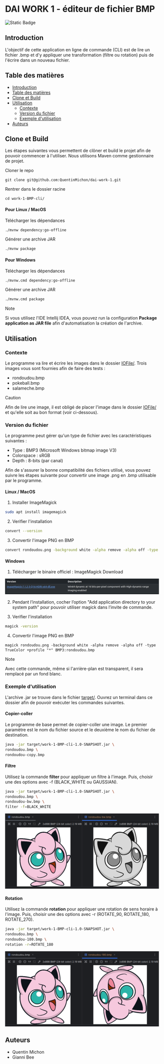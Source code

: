 # DAI WORK 1 - éditeur de fichier BMP
![Static Badge](https://img.shields.io/badge/HEIG--VD-labo-red?logo=intellijidea)


## Introduction
L'objectif de cette application en ligne de commande (CLI) est de lire un fichier .bmp et d'y appliquer une transformation (filtre ou rotation) puis de l'écrire dans un nouveau fichier. 

## Table des matières
- [Introduction](#introduction)
- [Table des matières](#table-des-matières)
- [Clone et Build](#clone-et-build)
- [Utilisation](#utilisation)
  - [Contexte](#contexte)
  - [Version du fichier](#version-du-fichier)
  - [Exemple d'utilisation](#exemple-dutilisation)
- [Auteurs](#auteurs)

## Clone et Build
Les étapes suivantes vous permettent de clôner et build le projet afin de pouvoir commencer à l'utiliser. Nous utilisons Maven comme gestionnaire de projet.

Cloner le repo
```
git clone git@github.com:QuentinMichon/dai-work-1.git
```

Rentrer dans le dossier racine
```
cd work-1-BMP-cli/
```

#### Pour Linux / MacOS
Télécharger les dépendances 
```sh
./mvnw dependency:go-offline
```
Générer une archive JAR
```sh
./mvnw package
```

#### Pour Windows
Télécharger les dépendances
```sh
./mvnw.cmd dependency:go-offline
```
Générer une archive JAR
```sh
./mvnw.cmd package
```

> [!NOTE]
> 
> Si vous utilisez l'IDE Intellij IDEA, vous pouvez run la configuration **Package application as JAR file** afin d'automatisation la création de l'archive.

## Utilisation

### Contexte
Le programme va lire et écrire les images dans le dossier [IOFile/](IOFile). Trois images vous sont fournies afin de faire des tests :
- rondoudou.bmp
- pokeball.bmp
- salameche.bmp

>[!CAUTION]
> 
> Afin de lire une image, il est obligé de placer l'image dans le dossier [IOFile/](IOFile) et qu'elle soit au bon format (voir ci-dessous).

### Version du fichier
Le programme peut gérer qu'un type de fichier avec les caractéristiques suivantes : 
- Type : BMP3 (Microsoft Windows bitmap image V3) 
- Colorspace : sRGB
- Depth : 8-bits (par canal)

Afin de s'assurer la bonne compatibilité des fichiers utilisé, vous pouvez suivre les étapes suivante pour convertir une image .png en .bmp utilisable par le programme.

#### Linux / MacOS
1) Installer ImageMagick
```sh
sudo apt install imagemagick 
```
2) Verifier l'installation
```sh
convert --version
```
3) Convertir l'image PNG en BMP

```sh
convert rondoudou.png -background white -alpha remove -alpha off -type TrueColor +profile "*" BMP3:rondoudou.bmp
```

#### Windows
1) Télécharger le binaire officiel : ImageMagick Download
<img src="gitImage/ImageMagickWindows.png">

2) Pendant l’installation, cocher l’option "Add application directory to your system path" pour pouvoir utiliser magick dans l’invite de commande.

3) Verifier l'installation
```sh
magick -version
```
4) Convertir l'image PNG en BMP
```
magick rondoudou.png -background white -alpha remove -alpha off -type TrueColor +profile "*" BMP3:rondoudou.bmp
```

>[!NOTE]
> 
> Avec cette commande, même si l'arrière-plan est transparent, il sera remplacé par un fond blanc.

### Exemple d'utilisation
L'archive .jar se trouve dans le fichier [target/](target/work-1-BMP-cli-1.0-SNAPSHOT.jar). Ouvrez un terminal dans ce dossier afin de pouvoir exécuter les commandes suivantes.

#### Copier-coller
Le programme de base permet de copier-coller une image. Le premier paramètre est le nom du fichier source et le deuxième le nom du fichier de destination.

```sh
java -jar target/work-1-BMP-cli-1.0-SNAPSHOT.jar \
rondoudou.bmp \
rondoudou-copy.bmp
```
#### Filtre
Utilisez la commande **filter** pour appliquer un filtre à l'image. 
Puis, choisir une des options avec -f (BLACK_WHITE ou GAUSSIAN).

```sh
java -jar target/work-1-BMP-cli-1.0-SNAPSHOT.jar \
rondoudou.bmp \
rondoudou-bw.bmp \
filter -f=BLACK_WHITE
```

<img src="gitImage/rondoudouBW.png">

#### Rotation
Utilisez la commande **rotation** pour appliquer une rotation de sens horaire à l'image. Puis, choisir une des options avec -r
(ROTATE_90, ROTATE_180, ROTATE_270).

```sh
java -jar target/work-1-BMP-cli-1.0-SNAPSHOT.jar \
rondoudou.bmp \
rondoudou-180.bmp \
rotation -r=ROTATE_180
```

<img src="gitImage/rondoudou180.png">

## Auteurs
- Quentin Michon
- Gianni Bee
